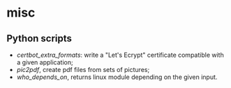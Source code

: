 # misc

## Python scripts

- *certbot_extra_formats*: write a "Let's Ecrypt" certificate compatible with a given application;
- *pic2pdf*, create pdf files from sets of pictures;
- *who_depends_on*, returns linux module depending on the given input.

